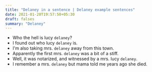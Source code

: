```yaml
---
title: "Delaney in a sentence | Delaney example sentences"
date: 2021-01-20T19:57:50+05:30
draft: falses
summary: "Delaney"
---
```

- Who the hell is lucy `delaney`?
- I found out who lucy `delaney` is.
- I'm also taking mrs. `delaney` away from this town.
- Apparently the first mrs. `delaney` was a bit of a stiff.
- Well, it was notarized, and witnessed by a mrs. lucy `delaney`.
- I remember a mrs. `delaney` but mama told me years ago she died.
                 
